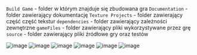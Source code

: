 `Build Game` - folder w którym znajduje się zbudowana gra
`Documentation` - folder zawierający dokumentację
`Texture Projects` - folder zawierający część część tekstur
`dependencies` - folder zawierający zależności zewnętrzne
`gameFiles` - folder zawierający pliki wykorzystywane przez grę
`source` - folder zawierający pliki źródłowe gry oraz testów

![image](https://github.com/user-attachments/assets/3db3db2b-dd81-4817-a3d4-4a50946dbab7)
![image](https://github.com/user-attachments/assets/a6d9cbbf-9eb4-4990-9ace-cf68eb8942d9)
![image](https://github.com/user-attachments/assets/3baf1412-55d9-4a55-a2e3-3b9ce57bb223)
![image](https://github.com/user-attachments/assets/d1cc2733-7996-48ac-a387-7ec3884d7a2d)
![image](https://github.com/user-attachments/assets/a1f8cfae-e20e-49cd-8cec-66c7ff8f145e)
![image](https://github.com/user-attachments/assets/c278aae7-c3a6-4da0-beef-029ef14e6b78)
